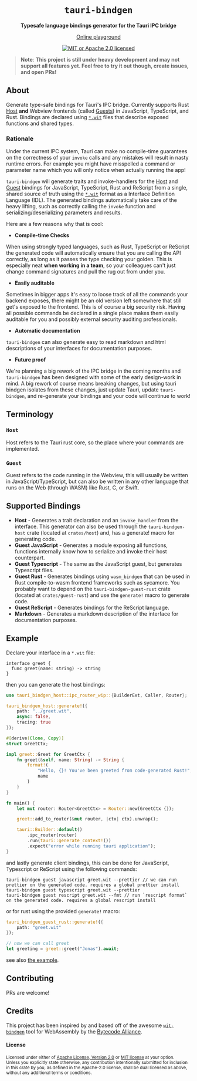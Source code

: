 <div align="center">
  <h1>
    <code>tauri-bindgen</code>
  </h1>
  <p>
    <strong>Typesafe language bindings generator for the Tauri IPC bridge</strong>
  </p>
  <p>
  <a href="https://bindgen.tauri.tech/">Online playground</a>
  
[![MIT or Apache 2.0 licensed][mit-or-apache-badge]][mit-or-apache-url]
  
  </p>
</div>

[mit-or-apache-badge]:
	https://img.shields.io/badge/license-MIT%20or%20Apache%202.0-blue.svg
[mit-or-apache-url]: LICENSE

> **Note**: **This project is still under heavy development and may not support
> all features yet. Feel free to try it out though, create issues, and open
> PRs!**

## About

Generate type-safe bindings for Tauri's IPC bridge. Currently supports Rust
[Host](#host) **and** Webview frontends (called [Guests](#guest)) in JavaScript,
TypeScript, and Rust. Bindings are declared using [`*.wit`](docs/WIT.md) files
that describe exposed functions and shared types.

### Rationale

Under the current IPC system, Tauri can make no compile-time guarantees on the
correctness of your `invoke` calls and any mistakes will result in nasty runtime
errors. For example you might have misspelled a command or parameter name which
you will only notice when actually running the app!

`tauri-bindgen` will generate traits and invoke-handlers for the [Host](#host)
and [Guest](#guest) bindings for JavaScript, TypeScript, Rust and ReScript from
a single, shared source of truth using the
[`*.wit`](https://github.com/WebAssembly/component-model/blob/main/design/mvp/WIT.md)
format as a Interface Definition Language (IDL). The generated bindings
automatically take care of the heavy lifting, such as correctly calling the
`invoke` function and serializing/deserializing parameters and results.

Here are a few reasons why that is cool:

-   **Compile-time Checks**

When using strongly typed languages, such as Rust, TypeScript or ReScript the
generated code will automatically ensure that you are calling the API correctly,
as long as it passes the type checking your golden. This is especially neat
**when working in a team**, so your colleagues can't just change command
signatures and pull the rug out from under you.

-   **Easily auditable**

Sometimes in bigger apps it's easy to loose track of all the commands your
backend exposes, there might be an old version left somewhere that still get's
exposed to the frontend. This is of course a big security risk. Having all
possible commands be declared in a single place makes them easily auditable for
you and possibly external security auditing professionals.

-   **Automatic documentation**

`tauri-bindgen` can also generate easy to read markdown and html descriptions of
your interfaces for documentation purposes.

-   **Future proof**

We're planning a big rework of the IPC bridge in the coming months and
`tauri-bindgen` has been designed with some of the early design-work in mind. A
big rework of course means breaking changes, but using tauri bindgen isolates
from these changes, just update Tauri, update `tauri-bindgen`, and re-generate
your bindings and your code will continue to work!

## Terminology

### **`Host`**

Host refers to the Tauri rust core, so the place where your commands are
implemented.

### **`Guest`**

Guest refers to the code running in the Webview, this will usually be written in
JavaScript/TypeScript, but can also be written in any other language that runs
on the Web (through WASM) like Rust, C, or Swift.

## Supported Bindings

-   **Host** - Generates a trait declaration and an `invoke_handler` from the
    interface. This generator can also be used through the `tauri-bindgen-host`
    crate (located at `crates/host`) and, has a generate! macro for generating
    code.
-   **Guest JavaScript** - Generates a module exposing all functions, functions
    internally know how to serialize and invoke their host counterpart.
-   **Guest Typescript** - The same as the JavaScript guest, but generates
    Typescript files.
-   **Guest Rust** - Generates bindings using `wasm_bindgen` that can be used in
    Rust compile-to-wasm frontend frameworks such as sycamore. You probably want
    to depend on the `tauri-bindgen-guest-rust` crate (located at
    `crates/guest-rust`) and use the `generate!` macro to generate code.
-   **Guest ReScript** - Generates bindings for the ReScript language.
-   **Markdown** - Generates a markdown description of the interface for
    documentation purposes.

## Example

Declare your interface in a `*.wit` file:

```wit
interface greet {
  func greet(name: string) -> string
}
```

then you can generate the host bindings:

```rust
use tauri_bindgen_host::ipc_router_wip::{BuilderExt, Caller, Router};

tauri_bindgen_host::generate!({
    path: "../greet.wit",
    async: false,
    tracing: true
});

#[derive(Clone, Copy)]
struct GreetCtx;

impl greet::Greet for GreetCtx {
    fn greet(&self, name: String) -> String {
        format!(
            "Hello, {}! You've been greeted from code-generated Rust!",
            name
        )
    }
}

fn main() {
    let mut router: Router<GreetCtx> = Router::new(GreetCtx {});

    greet::add_to_router(&mut router, |ctx| ctx).unwrap();

    tauri::Builder::default()
        .ipc_router(router)
        .run(tauri::generate_context!())
        .expect("error while running tauri application");
}
```

and lastly generate client bindings, this can be done for JavaScript, Typescript
or ReScript using the following commands:

```
tauri-bindgen guest javascript greet.wit --prettier // we can run prettier on the generated code. requires a global prettier install
tauri-bindgen guest typescript greet.wit --prettier
tauri-bindgen guest rescript greet.wit --fmt // run `rescript format` on the generated code. requires a global rescript install
```

or for rust using the provided `generate!` macro:

```rust
tauri_bindgen_guest_rust::generate!({
    path: "greet.wit"
});

// now we can call greet
let greeting = greet::greet("Jonas").await;
```

see also [the example](./examples/).

## Contributing

PRs are welcome!

## Credits

This project has been inspired by and based off of the awesome
[`wit-bindgen`](https://github.com/bytecodealliance/wit-bindgen) tool for
WebAssembly by the [Bytecode Alliance](https://bytecodealliance.org).

#### License

<sup>
Licensed under either of <a href="LICENSE-APACHE">Apache License, Version
2.0</a> or <a href="LICENSE-MIT">MIT license</a> at your option.
</sup>

<br>

<sub>
Unless you explicitly state otherwise, any contribution intentionally submitted
for inclusion in this crate by you, as defined in the Apache-2.0 license, shall
be dual licensed as above, without any additional terms or conditions.
</sub>
